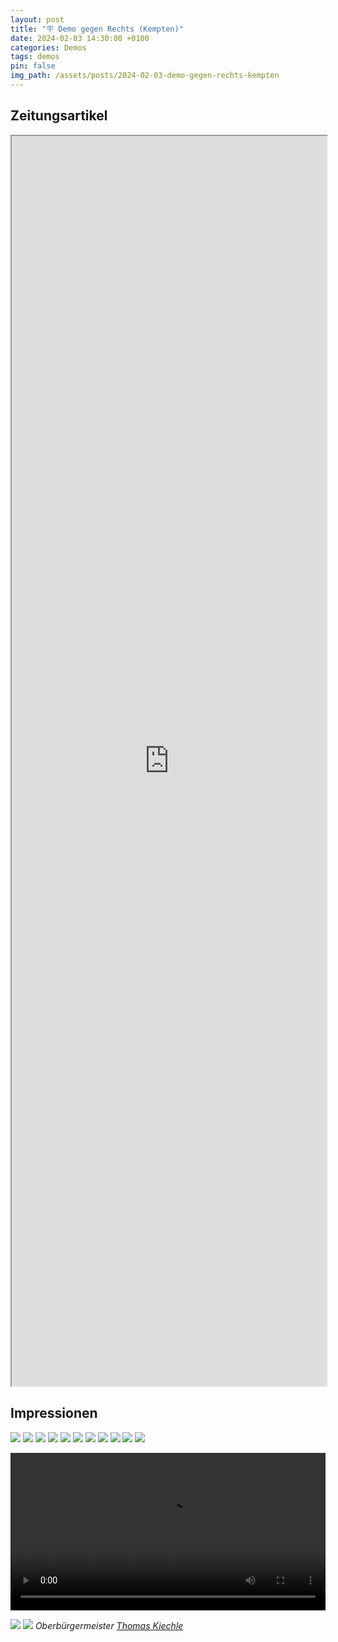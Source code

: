 ```yaml
---
layout: post
title: "🪧 Demo gegen Rechts (Kempten)"
date: 2024-02-03 14:30:00 +0100
categories: Demos
tags: demos
pin: false
img_path: /assets/posts/2024-02-03-demo-gegen-rechts-kempten
---
```


## Zeitungsartikel

<iframe src="https://www.br.de/nachrichten/bayern/schwaben-mehr-als-30-000-demonstranten-gegen-rechtsextremismus,U3JfCdV" style="width:100%; height: 50vh"></iframe>
<https://www.br.de/nachrichten/bayern/schwaben-mehr-als-30-000-demonstranten-gegen-rechtsextremismus,U3JfCdV>

## Impressionen
![](aa36f6a2-f22d-4689-9686-d83645-65b909f3efa58.jpeg)
![](20240203_143343_defaced.jpg)
![](20240203_143902_defaced.jpg)
![](20240203_145100_defaced.jpg)
![](20240203_145436_defaced.jpg)
![](20240203_145732.jpg)
![](20240203_150244_defaced.jpg)
![](20240203_150429_defaced.jpg)
![](20240203_150759_defaced.jpg)
![](20240203_151434_defaced.jpg)
![](20240203_152311_defaced.jpg)

<video width="100%"  controls>
  <source src="/assets/posts/2024-02-03-demo-gegen-rechts-kempten/20240203_154832.mp4" type="video/mp4">
Your browser does not support the video tag.
</video>

![](20240203_155055_defaced.jpg)
![](20240203_155241_defaced.jpg)
_Oberbürgermeister [Thomas Kiechle](https://www.kempten.de/leitung-der-stadtverwaltung-kempten-oberburgermeister-thomas-kiechle-1307.html)_